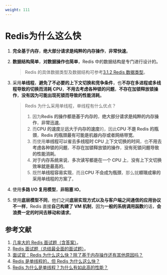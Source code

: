 ```yaml
---
weight: 111
---
```


# Redis为什么这么快

1. **完全基于内存**，**绝大部分请求是纯粹的内存操作**，**非常快速**。
2. **数据结构简单**，**对数据操作也简单**，Redis 中的数据结构是专门进行设计的。
   
   > Redis 的具体数据类型及数据结构可参考[3.1.2 Redis 数据类型](https://notebook.grayson.top/project-43/doc-775)。
3. 采用**单线程**，**避免了不必要的上下文切换和竞争条件**，也**不存在多进程或多线程导致的切换而消耗 CPU**，**不用去考虑各种锁的问题**，**不存在加锁释放锁操作**，**没有因为可能出现死锁而导致的性能消耗**。
   
   > Redis 为什么采用单线程，单线程有什么优点？
   > 
   > 1. 因为**Redis 的操作都是基于内存的**，**绝大部分请求是纯粹的内存操作**，**非常迅速**。
   > 2. 而**CPU 的速度**是**远大于内存的速度**的，因此**CPU 不是 Redis 的瓶颈**，**Redis 的瓶颈最有可能是机器内存或者网络带宽**。
   > 3. 而使用**单线程可以省去多线程时 CPU 上下文切换的时间**，也**不用去考虑各种锁的问题**，**不存在加锁释放锁的操作**，**没有死锁问题导致的性能消耗**。
   > 4. **对于内存系统来说**，**多次读写都是在一个 CPU 上**，**没有上下文切换效率就是最高的**。
   > 5. 既然**单线程容易实现**，而且**CPU 不会成为瓶颈**，那么就**顺理成章的采用单线程的方案了**。
4. 使用**多路 I/O 复用模型**，**非阻塞 IO**。
5. 使用**底层模型不同**，他们之间**底层实现方式以及与客户端之间通信的应用协议不一样**，Redis 直接**自己构建了 VM 机制**，因为**一般的系统调用函数**的话，**会浪费一定的时间去移动和请求**。

## 参考文献

1. [几率大的 Redis 面试题（含答案）](https://blog.csdn.net/Butterfly_resting/article/details/89668661)。
2. [Redis 面试题（总结最全面的面试题）](https://juejin.cn/post/6844904127055527950)。
3. [面试官：Redis 为什么这么快？除了基于内存操作还有其他原因吗？](https://zhuanlan.zhihu.com/p/160157573)
4. [Redis 是单线程的，但 Redis 为什么这么快？](https://juejin.cn/post/6844903663224225806)
5. [Redis 为什么是单线程？为什么有如此高的性能？](https://juejin.cn/post/6844903814500220936)

